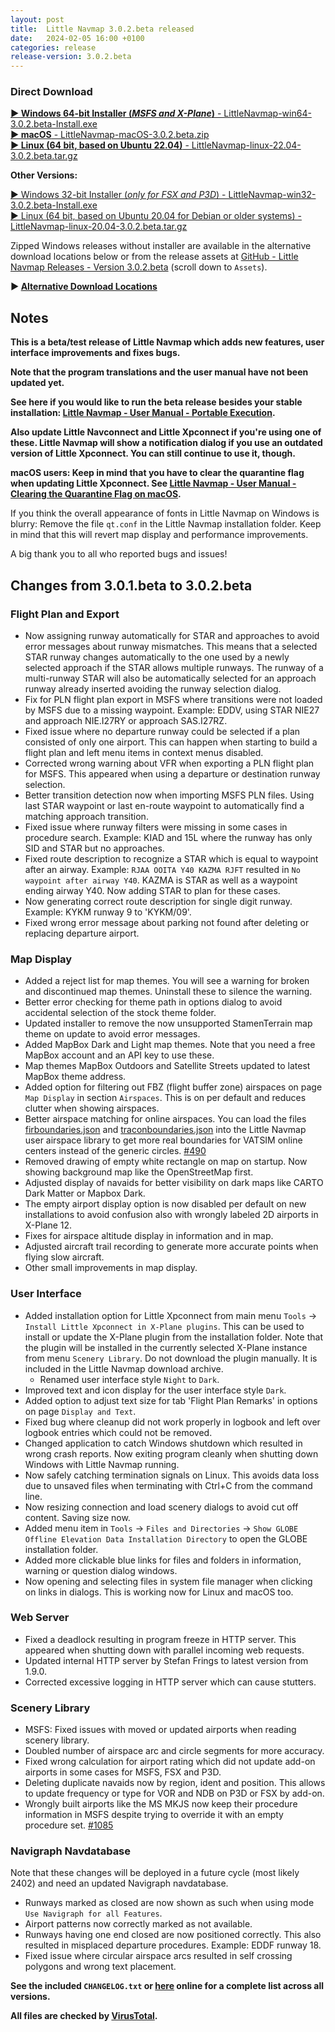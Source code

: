 ```yaml
---
layout: post
title:  Little Navmap 3.0.2.beta released
date:   2024-02-05 16:00 +0100
categories: release
release-version: 3.0.2.beta
---
```


### Direct Download

[**► Windows 64-bit Installer \(*MSFS and X-Plane*\)** - LittleNavmap-win64-3.0.2.beta-Install.exe](https://github.com/albar965/littlenavmap/releases/download/v3.0.2.beta/LittleNavmap-win64-3.0.2.beta-Install.exe)<br/>
[**► macOS** - LittleNavmap-macOS-3.0.2.beta.zip](https://github.com/albar965/littlenavmap/releases/download/v3.0.2.beta/LittleNavmap-macOS-3.0.2.beta.zip)<br/>
[**► Linux \(64 bit, based on Ubuntu 22.04\)** - LittleNavmap-linux-22.04-3.0.2.beta.tar.gz](https://github.com/albar965/littlenavmap/releases/download/v3.0.2.beta/LittleNavmap-linux-22.04-3.0.2.beta.tar.gz)

**Other Versions:**

[► Windows 32-bit Installer \(*only for FSX and P3D*\) - LittleNavmap-win32-3.0.2.beta-Install.exe](https://github.com/albar965/littlenavmap/releases/download/v3.0.2.beta/LittleNavmap-win32-3.0.2.beta-Install.exe)<br/>
[► Linux \(64 bit, based on Ubuntu 20.04 for Debian or older systems\) - LittleNavmap-linux-20.04-3.0.2.beta.tar.gz](https://github.com/albar965/littlenavmap/releases/download/v3.0.2.beta/LittleNavmap-linux-20.04-3.0.2.beta.tar.gz)

Zipped Windows releases without installer are available in the alternative download locations below or from the release assets at [GitHub - Little Navmap Releases - Version 3.0.2.beta](https://github.com/albar965/littlenavmap/releases/v3.0.2.beta) \(scroll down to `Assets`\).

**► [Alternative Download Locations](downloads.html)**

## Notes

**This is a beta/test release of Little Navmap which adds new features, user interface improvements and fixes bugs.**

**Note that the program translations and the user manual have not been updated yet.**

**See here if you would like to run the beta release besides your stable installation:
[Little Navmap - User Manual - Portable Execution](https://www.littlenavmap.org/manuals/littlenavmap/release/latest/en/INSTALLATION.html#portable-execution).**

**Also update Little Navconnect and Little Xpconnect if you're using one of these.
Little Navmap will show a notification dialog if you use an outdated version of Little Xpconnect.
You can still continue to use it, though.**

**macOS users: Keep in mind that you have to clear the quarantine flag when updating Little Xpconnect. See
[Little Navmap - User Manual - Clearing the Quarantine Flag on macOS](https://www.littlenavmap.org/manuals/littlenavmap/release/latest/en/XPCONNECT.html#clearing-the-quarantine-flag-on-macos).**

If you think the overall appearance of fonts in Little Navmap on Windows is blurry:
Remove the file `qt.conf` in the Little Navmap installation folder.
Keep in mind that this will revert map display and performance improvements.

A big thank you to all who reported bugs and issues!

## Changes from 3.0.1.beta to 3.0.2.beta


### Flight Plan and Export

* Now assigning runway automatically for STAR and approaches to avoid error messages about runway
  mismatches. This means that a selected STAR runway changes automatically to the one used by a
  newly selected approach if the STAR allows multiple runways.
  The runway of a multi-runway STAR will also be automatically selected for an approach runway
  already inserted avoiding the runway selection dialog.
* Fix for PLN flight plan export in MSFS where transitions were not loaded by MSFS due to a missing
  waypoint. Example: EDDV, using STAR NIE27 and approach NIE.I27RY or approach SAS.I27RZ.
* Fixed issue where no departure runway could be selected if a plan consisted of only one airport.
  This can happen when starting to build a flight plan and left menu items in context menus disabled.
* Corrected wrong warning about VFR when exporting a PLN flight plan for MSFS. This appeared when
  using a departure or destination runway selection.
* Better transition detection now when importing MSFS PLN files. Using last STAR waypoint or last
  en-route waypoint to automatically find a matching approach transition.
* Fixed issue where runway filters were missing in some cases in procedure search.
  Example: KIAD and 15L where the runway has only SID and STAR but no approaches.
* Fixed route description to recognize a STAR which is equal to waypoint after an airway.
  Example: `RJAA OOITA Y40 KAZMA RJFT` resulted in `No waypoint after airway Y40`.
  KAZMA is STAR as well as a waypoint ending airway Y40. Now adding STAR to plan for these cases.
* Now generating correct route description for single digit runway.
  Example: KYKM runway 9 to 'KYKM/09'.
* Fixed wrong error message about parking not found after deleting or replacing departure airport.

### Map Display

* Added a reject list for map themes. You will see a warning for broken and discontinued
  map themes. Uninstall these to silence the warning.
* Better error checking for theme path in options dialog to avoid accidental selection of the stock
  theme folder.
* Updated installer to remove the now unsupported StamenTerrain map theme on update to avoid
  error messages.
* Added MapBox Dark and Light map themes. Note that you need a free MapBox account and an API key
  to use these.
* Map themes MapBox Outdoors and Satellite Streets updated to latest MapBox theme address.
* Added option for filtering out FBZ (flight buffer zone) airspaces on page `Map Display` in section
  `Airspaces`. This is on per default and reduces clutter when showing airspaces.
* Better airspace matching for online airspaces. You can load the files
  [firboundaries.json](https://map.vatsim.net/livedata/firboundaries.json) and
  [traconboundaries.json](https://map.vatsim.net/livedata/traconboundaries.json) into the
  Little Navmap user airspace library to get more real boundaries for VATSIM online centers
  instead of the generic circles. [#490](https://github.com/albar965/littlenavmap/issues/490)
* Removed drawing of empty white rectangle on map on startup. Now showing background map like the
  OpenStreetMap first.
* Adjusted display of navaids for better visibility on dark maps like CARTO Dark Matter or
  Mapbox Dark.
* The empty airport display option is now disabled per default on new installations to avoid
  confusion also with wrongly labeled 2D airports in X-Plane 12.
* Fixes for airspace altitude display in information and in map.
* Adjusted aircraft trail recording to generate more accurate points when flying slow aircraft.
* Other small improvements in map display.

### User Interface

* Added installation option for Little Xpconnect from main menu
  `Tools` -> `Install Little Xpconnect in X-Plane plugins`.
  This can be used to install or update the X-Plane plugin from the installation folder.
  Note that the plugin will be installed in the currently selected X-Plane instance from
  menu `Scenery Library`.
  Do not download the plugin manually. It is included in the Little Navmap download archive.
  * Renamed user interface style `Night` to `Dark`.
* Improved text and icon display for the user interface style `Dark`.
* Added option to adjust text size for tab 'Flight Plan Remarks' in options on page `Display and Text`.
* Fixed bug where cleanup did not work properly in logbook and left over logbook entries which could
  not be removed.
* Changed application to catch Windows shutdown which resulted in wrong crash reports.
  Now exiting program cleanly when shutting down Windows with Little Navmap running.
* Now safely catching termination signals on Linux. This avoids data loss due to unsaved files when
  terminating with Ctrl+C from the command line.
* Now resizing connection and load scenery dialogs to avoid cut off content. Saving size now.
* Added menu item in `Tools` -> `Files and Directories` ->
  `Show GLOBE Offline Elevation Data Installation Directory` to open the GLOBE installation folder.
* Added more clickable blue links for files and folders in information, warning or question dialog windows.
* Now opening and selecting files in system file manager when clicking on links in dialogs. This is
  working now for Linux and macOS too.

### Web Server

* Fixed a deadlock resulting in program freeze in HTTP server. This appeared when shutting down with
  parallel incoming web requests.
* Updated internal HTTP server by Stefan Frings to latest version from 1.9.0.
* Corrected excessive logging in HTTP server which can cause stutters.

### Scenery Library

* MSFS: Fixed issues with moved or updated airports when reading scenery library.
* Doubled number of airspace arc and circle segments for more accuracy.
* Fixed wrong calculation for airport rating which did not update add-on airports in some cases
  for MSFS, FSX and P3D.
* Deleting duplicate navaids now by region, ident and position. This allows to update frequency or
  type for VOR and NDB on P3D or FSX by add-on.
* Wrongly built airports like the MS MKJS now keep their procedure information in MSFS despite
  trying to override it with an empty procedure set. [#1085](https://github.com/albar965/littlenavmap/issues/1085)

### Navigraph Navdatabase

Note that these changes will be deployed in a future cycle (most likely 2402) and need an
updated Navigraph navdatabase.

* Runways marked as closed are now shown as such when using mode `Use Navigraph for all Features`.
* Airport patterns now correctly marked as not available.
* Runways having one end closed are now positioned correctly. This also resulted in misplaced
  departure procedures. Example: EDDF runway 18.
* Fixed issue where circular airspace arcs resulted in self crossing polygons and wrong
  text placement.

**See the included `CHANGELOG.txt` or [here](https://github.com/albar965/littlenavmap/blob/v3.0.2.beta/CHANGELOG.txt) online for a complete list across all versions.**

**All files are checked by [VirusTotal](https://www.virustotal.com).**
